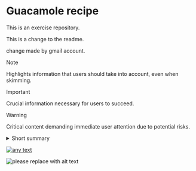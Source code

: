 # Guacamole recipe

This is an exercise repository.

This is a change to the readme.

change made by gmail account.

<!-- This content will not appear in the rendered Markdown -->

> [!NOTE]
> Highlights information that users should take into account, even when skimming.

> [!IMPORTANT]
> Crucial information necessary for users to succeed.

> [!WARNING]
> Critical content demanding immediate user attention due to potential risks.

<details>
<summary>
Short summary
</summary>

This will appear only when clicking on the arrow.
</details>

[![any text](https://img.shields.io/badge/anytext-youlike-blue)](https://example.org)

![please replace with alt text](https://img.shields.io/badge/anytext-youlike-blue)
